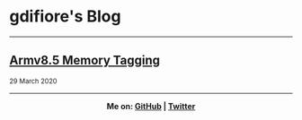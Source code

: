 # gdifiore's Blog

<hr>

## [Armv8.5 Memory Tagging](Memory_Tagging.md)
<sup>29 March 2020</sup>

<hr>
<b><center>Me on: <a href="https://github.com/gdifiore/">GitHub</a> | <a href="https://twitter.com/gdifiore">Twitter</a></center></b>